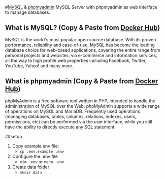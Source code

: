 #[MySQL](https://hub.docker.com/_/mysql) & [phpmyadmin](https://hub.docker.com/r/phpmyadmin/phpmyadmin/)
MySQL Server with phpmyadmin as web interface to manage databases.


## What is MySQL? (Copy & Paste from [Docker Hub](https://hub.docker.com/_/mysql))
MySQL is the world's most popular open source database.
With its proven performance, reliability and ease-of-use,
MySQL has become the leading database choice for web-based applications,
covering the entire range from personal projects and websites,
via e-commerce and information services, all the way to high profile
web properties including Facebook, Twitter, YouTube, Yahoo! and many more.


## What is phpmyadmin (Copy & Paste from [Docker Hub](https://hub.docker.com/_/phpmyadmin))
phpMyAdmin is a free software tool written in PHP,
intended to handle the administration of MySQL over the Web.
phpMyAdmin supports a wide range of operations on MySQL and MariaDB.
Frequently used operations (managing databases, tables, columns, relations, indexes,
users, permissions, etc) can be performed via the user interface,
while you still have the ability to directly execute any SQL statement.



##setup
1. Copy example env file:
    - ```cp .env.example .env```
2. Configure the .env file
    - ```vim .env``` or ```nano .env```
3. Create data folder
    - ```mkdir data```